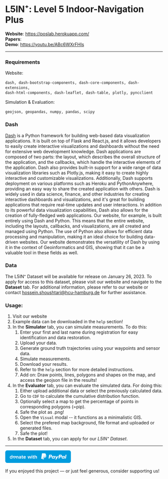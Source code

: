 

#   L5IN⁺: Level 5 Indoor-Navigation Plus  

**Website**: https://poslab.herokuapp.com/  
**Papers**:  
**Demo**: https://youtu.be/ABc6WXrFHIs

---
### Requirements   
Website:
```
dash, dash-bootstrap-components, dash-core-components, dash-extensions,
dash-html-components, dash-leaflet, dash-table, plotly, pyncclient
```
Simulation & Evaluation:
```
geojson, geopandas, numpy, pandas, scipy 
```

### Dash
[Dash](https://plotly.com/dash/) is a Python framework for building web-based data visualization applications. It is built on top of Flask and React.js, and it allows developers to easily create interactive visualizations and dashboards without the need for extensive web development knowledge. Dash applications are composed of two parts: the layout, which describes the overall structure of the application, and the callbacks, which handle the interactive elements of the application. Dash also provides built-in support for a wide range of data visualization libraries such as Plotly.js, making it easy to create highly interactive and customizable visualizations. Additionally, Dash supports deployment on various platforms such as Heroku and PythonAnywhere, providing an easy way to share the created application with others. Dash is widely used in data science, finance, and other industries for creating interactive dashboards and visualizations, and it's great for building applications that require real-time updates and user interactions.
In addition to its powerful data visualization capabilities, Dash also allows for the creation of fully-fledged web applications. Our website, for example, is built entirely using Dash and Python. This means that the entire website, including the layouts, callbacks, and visualizations, are all created and managed using Python. The use of Python also allows for efficient data processing and manipulation, making it an ideal choice for building data-driven websites.
Our website demonstrates the versatility of Dash by using it in the context of Geoinformatics and GIS, showing that it can be a valuable tool in these fields as well.


### Data
The L5IN⁺ Dataset will be available for release on January 26, 2023. To apply for access to this dataset, please visit our website and navigate to the **Dataset** tab. For additional information, please refer to our website or contact [hossein.shoushtari@hcu-hamburg.de](mailto:hossein.shoushtari@hcu-hamburg.de) for further assistance.

### Usage:
1.  Visit our website
2. Example data can be downloaded in the ```help``` section!
3.  In the **Simulator** tab, you can simulate measurements. To do this:
    1.  Enter your first and last name during registration for easy identification and data restoration.
    2.  Upload your data.
    3.  Generate ground truth trajectories using your waypoints and sensor data.
    4.  Simulate measurements.
    5.  Download your results.
    6.  Refer to the ```help``` section for more detailed instructions.
    7.  Add on: Draw points, lines, polygons and shapes on the map, and access the geojson file in the results!
4. In the **Evaluator** tab, you can evaluate the simulated data. For doing this:
    1.  Either upload additional data or select the previously calculated data.
    2.  Go to ```CDF``` to calculate the cumulative distribution function.
    3.  Optionally select a map to get the percentage of points in corresponding polygons (=pip).
    4.  Safe the plot as .png!
    5.  Open the ```Visual``` modal -- it functions as a minimalistic GIS.
    6. Select the prefered map background, file format and uploaded or generated files.
    7. Safe the plot!
5. In the **Dataset** tab, you can apply for our _L5IN⁺  Dataset_.

---
<a  href="https://www.paypal.me/KorvinVenzke"><img  src="assets/images/svg/signs/donate_sign.svg"  height="40"></a>

If you enjoyed this project — or just feel generous, consider supporting us!
